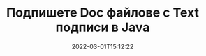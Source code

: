 ---
############################# Static ############################
layout: "auto-gen-signature"
date: 2022-03-01T15:12:22
draft: false
operation: Sign
signaturetype: Text
fileformat: Doc
productName: Java
lang: bg
productCode: java
otherformats: pdf doc docx docm dot dotm dotx odt ott rtf xls xlsx xlsm xlsb csv ods ots xltx xltm ppt pptx pps ppsx odp otp potx potm pptm ppsm png jpg bmp gif tiff svg webp wmf
breadcrumb: Put Text signature on Doc for Java

############################# Head ############################
head_title: "Създайте текстови електронни подписи към Doc файл с Java"
head_description: "Поставете електронен подпис Text във файл Doc за Java, като използвате няколко реда код. Използвайте API на GroupDocs Document Signature, за да подписвате десетки файлови формати."

############################# Header ############################
title: "Подпишете Doc файлове с Text подписи в Java"
description: "Как да добавите Text подпис с няколко реда код на Java"
bg_image: "https://cms.admin.containerize.com/templates/aspose/App_Themes/V3/images/bg/header1.png"
bg_overlay: false
button:
    enable: true

############################# SubMenu ############################
submenu:
    enable: true

    left:
        img_alt: "GroupDocs.Signature for Java"
        image: "https://cms.admin.containerize.com/templates/groupdocs/images/product-logos/90x90-noborder/groupdocs-signature-java.png"
        product: "GroupDocs.Signature"
        platform: "Java"



############################# About ############################
about:
    enable: true
    title: "Относно API на GroupDocs.Signature for Java"
    content: |
        [GroupDocs.Signature for Java](https://products.groupdocs.com/signature/java/) е популярен API за електронно подписване на цифрови документи. Налични са подписи като текстове, изображения, цифрови сертификати, баркодове, QR-кодове, печати или метаданни. Подписи могат да се поставят върху PDF файлове, документи на MS Word, работни книги на MS Excel, презентации на MS PowerPoint, файлове на Adobe Photoshop и различни формати на изображения. Клиентите могат да подписват своя документ и да актуализират, търсят, проверяват, изтриват или визуализират електронни подписи, които са поставени върху тези документи. Освен това са предоставени много възможности за персонализиране на подписи.
    

############################# Steps ############################
steps:
    enable: true
    title_left: "Стъпки за подписване на Doc с Text в Java"
    content_left: |
        [GroupDocs.Signature for Java](https://products.groupdocs.com/signature/java/) предоставя възможност за бързо и лесно подписване на Doc документи с Text подписи.
        
        * Създайте екземпляр на клас подпис, предоставящ файл Doc, който трябва да се подписва като път или поток от памет
        * Създайте клас SignOptions и задайте всички изисквани данни.
        * Извикване на метода Signature.Sign(), предаващ изходен файл Doc или поток от памет

    title_right: " Системни изисквания"
    content_right: |
        GroupDocs.Signature for Java се поддържат от всички основни платформи и операционни системи. Преди да изпълните кода по-долу, моля, уверете се, че имате следните предпоставки, инсталирани на вашата система.

        * Операционни системи: Microsoft Windows, Linux, MacOS
        * Среди за разработка: NetBeans, Intellij IDEA, Eclipse, etc.
        * Java runtime: J2SE 6.0 and above
        * Вземете най-новия GroupDocs.Signature for Java от [Maven](https://repository.groupdocs.com/webapp/#/artifacts/browse/tree/General/repo/com/groupdocs/groupdocs-signature)
         
    code: |
        ```java    
                
        // Set up input Doc file
        String filePath = "input.doc";
        // Set up output file
        String outputFilePath = "output.doc";

        // Instantiate Signature for input file
        Signature signature = new Signature(filePath);

        //Provide sign options
        TextSignOptions options = new TextSignOptions("John Smith");

        // set signature position
        options.setLeft(50);
        options.setTop(200);

        // sign Doc document
        SignResult result = signature.sign(outputFilePath, options);

        ```

############################# Demos ############################
demos:
    enable: true
    title: "Подписване на Doc документи с Text Демо на живо"
    content: |
       Подпишете файл Doc с различни подписи точно сега, като посетите уебсайта [GroupDocs.Signature App](https://products.groupdocs.app/signature/family). Безплатна онлайн демонстрация ви очаква.          

############################# More Formats ############################
more_formats:
    enable: true
    title: "Други поддържани подписи Text за Java"
    content: |
        "Можете също да подпишете Doc с други типове подписи. Моля, вижте списъка по-долу."
    format: 
       
       
back_to_top:
    enable: true
---